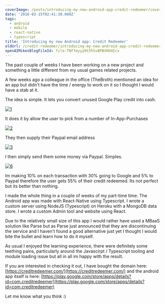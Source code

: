 ```yaml
---
coverImage: /posts/introducing-my-new-android-app-credit-redeemer/cover.jpg
date: '2016-03-15T02:41:38.000Z'
tags:
  - android
  - mobile
  - react-native
  - typescript
title: 'Introducing my new Android app: Credit Redeemer'
oldUrl: /credit-redeemer/introducing-my-new-android-app-credit-redeemer
openAIMikesBlogFileId: file-TNffmyyy0t5hSvBPBVHbHIcx
---
```


The past couple of weeks I have been working on a new project and something a little different from my usual games related projects.

<!-- more -->

A few weeks ago a colleague in the office (TheBroth) mentioned an idea for an app but didn't have the time / energy to work on it so I thought I would have a stab at it.

The idea is simple. It lets you convert unused Google Play credit into cash.

[![1](https://www.mikecann.co.uk/wp-content/uploads/2016/03/1.png)](https://www.mikecann.co.uk/wp-content/uploads/2016/03/1.png)

It does it by allow the user to pick from a number of In-App-Purchases

[![2](https://www.mikecann.co.uk/wp-content/uploads/2016/03/2.png)](https://www.mikecann.co.uk/wp-content/uploads/2016/03/2.png)

They then supply their Paypal email address

[![3](https://www.mikecann.co.uk/wp-content/uploads/2016/03/3.png)](https://www.mikecann.co.uk/wp-content/uploads/2016/03/3.png)

I then simply send them some money via Paypal. Simples.

[![6](https://www.mikecann.co.uk/wp-content/uploads/2016/03/6.png)](https://www.mikecann.co.uk/wp-content/uploads/2016/03/6.png)

Im making 10% on each transaction with 30% going to Google and 5% to Paypal therefore the user gets 55% of their credit redeemed. Its not perfect but its better than nothing.

I made the whole thing in a couple of weeks of my part-time time. The Android app was made with React-Native using Typescript. I wrote a custom server using NodeJS (Typescript) on Heroku with a MongoDB data store. I wrote a custom Admin tool and website using React.

Due to the relatively small size of this app I would rather have used a MBaaS solution like Parse but as Parse just announced that they are discontinuing the service and I haven't found a good alternative just yet I thought I would bite the bullet and learn how to do it myself.

As usual I enjoyed the learning experience, there were definitely some teething pains, particularly around the Javascirpt / Typescript tooling and module loading issue but all in all im happy with the result.

If you are interested in checking it out, I have bought the domain here: [https://creditredeemer.com/](https://creditredeemer.com/) and the android app itself is here: [https://play.google.com/store/apps/details?id=com.creditredeemer](https://play.google.com/store/apps/details?id=com.creditredeemer)

Let me know what you think :)
